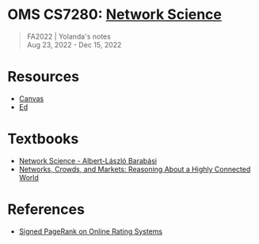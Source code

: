 # OMS CS7280: [Network Science](https://omscs.gatech.edu/cs-7280-network-science)
> FA2022 | Yolanda's notes <br>
> Aug 23, 2022 - Dec 15, 2022

# Resources
- [Canvas](https://gatech.instructure.com/courses/265324)
- [Ed](https://edstem.org/us/courses/23633/discussion/)

# Textbooks
- [Network Science - Albert-László Barabási](http://networksciencebook.com/)
- [Networks, Crowds, and Markets: Reasoning About a Highly Connected World](https://www.cs.cornell.edu/home/kleinber/networks-book/)

# References
- [Signed PageRank on Online Rating Systems](https://link.springer.com/article/10.1007/s11424-021-0124-2)

